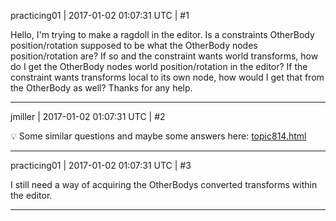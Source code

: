 practicing01 | 2017-01-02 01:07:31 UTC | #1

Hello, I'm trying to make a ragdoll in the editor. Is a constraints OtherBody position/rotation supposed to be what the OtherBody nodes position/rotation are?  If so and the constraint wants world transforms, how do I get the OtherBody nodes world position/rotation in the editor?  If the constraint wants transforms local to its own node, how would I get that from the OtherBody as well?  Thanks for any help.

-------------------------

jmiller | 2017-01-02 01:07:31 UTC | #2

:bulb: Some similar questions and maybe some answers here:
[topic814.html](http://discourse.urho3d.io/t/question-about-ragdolls/795/1)

-------------------------

practicing01 | 2017-01-02 01:07:31 UTC | #3

I still need a way of acquiring the OtherBodys converted transforms within the editor.

-------------------------

